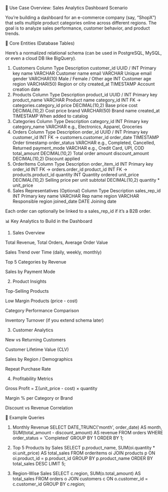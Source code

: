 🎯 Use Case Overview: Sales Analytics Dashboard 
Scenario

You’re building a dashboard for an e-commerce company (say, “ShopX”) that sells multiple product categories online across different regions.
The goal is to analyze sales performance, customer behavior, and product trends.

🧩 Core Entities (Database Tables)

Here’s a normalized relational schema (can be used in PostgreSQL, MySQL, or even a cloud DB like BigQuery).

1. Customers
Column	Type	Description
customer_id	UUID / INT	Primary key
name	VARCHAR	Customer name
email	VARCHAR	Unique email
gender	VARCHAR(10)	Male / Female / Other
age	INT	Customer age
region	VARCHAR(50)	Region or city
created_at	TIMESTAMP	Account creation date
2. Products
Column	Type	Description
product_id	UUID / INT	Primary key
product_name	VARCHAR	Product name
category_id	INT	FK → categories.category_id
price	DECIMAL(10,2)	Base price
cost	DECIMAL(10,2)	Cost price
brand	VARCHAR(50)	Brand name
created_at	TIMESTAMP	When added to catalog
3. Categories
Column	Type	Description
category_id	INT	Primary key
category_name	VARCHAR	e.g., Electronics, Apparel, Groceries
4. Orders
Column	Type	Description
order_id	UUID / INT	Primary key
customer_id	INT	FK → customers.customer_id
order_date	TIMESTAMP	Order timestamp
order_status	VARCHAR	e.g., Completed, Cancelled, Returned
payment_mode	VARCHAR	e.g., Credit Card, UPI, COD
total_amount	DECIMAL(10,2)	Total order amount
discount_amount	DECIMAL(10,2)	Discount applied
5. OrderItems
Column	Type	Description
order_item_id	INT	Primary key
order_id	INT	FK → orders.order_id
product_id	INT	FK → products.product_id
quantity	INT	Quantity ordered
unit_price	DECIMAL(10,2)	Selling price per unit
subtotal	DECIMAL(10,2)	quantity * unit_price
6. Sales Representatives (Optional)
Column	Type	Description
sales_rep_id	INT	Primary key
name	VARCHAR	Rep name
region	VARCHAR	Responsible region
joined_date	DATE	Joining date

Each order can optionally be linked to a sales_rep_id if it’s a B2B order.

📊 Key Analytics to Build in the Dashboard
1. Sales Overview

Total Revenue, Total Orders, Average Order Value

Sales Trend over Time (daily, weekly, monthly)

Top 5 Categories by Revenue

Sales by Payment Mode

2. Product Insights

Top-Selling Products

Low Margin Products (price - cost)

Category Performance Comparison

Inventory Turnover (if you extend schema later)

3. Customer Analytics

New vs Returning Customers

Customer Lifetime Value (CLV)

Sales by Region / Demographics

Repeat Purchase Rate

4. Profitability Metrics

Gross Profit = Σ(unit_price - cost) × quantity

Margin % per Category or Brand

Discount vs Revenue Correlation

🧾 Example Queries
1. Monthly Revenue
SELECT DATE_TRUNC('month', order_date) AS month, 
       SUM(total_amount - discount_amount) AS revenue
FROM orders
WHERE order_status = 'Completed'
GROUP BY 1
ORDER BY 1;

2. Top 5 Products by Sales
SELECT p.product_name, SUM(oi.quantity * oi.unit_price) AS total_sales
FROM orderitems oi
JOIN products p ON oi.product_id = p.product_id
GROUP BY p.product_name
ORDER BY total_sales DESC
LIMIT 5;

3. Region-Wise Sales
SELECT c.region, SUM(o.total_amount) AS total_sales
FROM orders o
JOIN customers c ON o.customer_id = c.customer_id
GROUP BY c.region;
